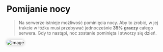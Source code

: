 <style>
img:not(.medium-zoom-image--opened):not(.navbar-link-icon) {
    width: auto; /* Automatyczna szerokość */
    height: auto; /* Automatyczna wysokość */
    object-fit: contain; /* Dopasowanie bez przycinania */
    margin: 0 8px 4px 0;
    box-shadow: 0 0 6px 4px rgba(0, 0, 0, .1);
    border-radius: 10px;
}
</style>

# Pomijanie nocy

> Na serwerze istnieje możliwość pominięcia nocy. Aby to zrobić, w jej trakcie w łóżku musi przebywać jednocześnie **35% graczy** całego serwera. Gdy to nastąpi, noc zostanie pominięta i stworzy się dzień.

![image](/pages/images/skipnight/skipnight-1.webp)